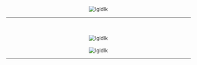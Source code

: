 

<div align="center">
 <img src="https://github-readme-stats.vercel.app/api?username=lgldlk&show_icons=true&theme=gotham&locale=cn" alt="lgldlk" />
 
 ---

</br>
</br>

<img align=""  src="https://github-readme-stats.vercel.app/api/top-langs/?username=lgldlk&show_icons=true&theme=gotham&locale=cn" alt="lgldlk"/>  
</br>
</br>
    <img src="https://visitor-badge.glitch.me/badge?page_id=lgldlk" alt="lgldlk" />
    
</div >
  
---

 

